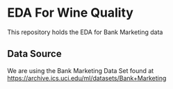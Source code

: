 # EDA For Wine Quality

This repository holds the EDA for Bank Marketing data

## Data Source
We are using the Bank Marketing Data Set found at https://archive.ics.uci.edu/ml/datasets/Bank+Marketing
